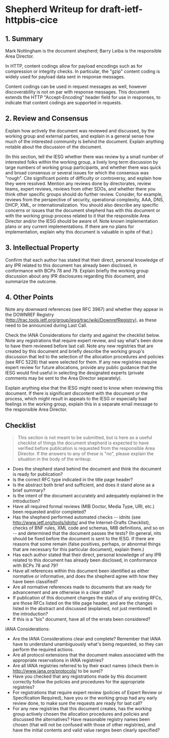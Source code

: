 # Shepherd Writeup for draft-ietf-httpbis-cice

## 1. Summary

Mark Nottingham is the document shepherd; Barry Leiba is the responsible Area Director.

In HTTP, content codings allow for payload encodings such as for compression or integrity checks. In particular, the "gzip" content coding is widely used for payload data sent in response messages.

Content codings can be used in request messages as well, however discoverability is not on par with response messages. This document extends the HTTP "Accept-Encoding" header field for use in responses, to indicate that content codings are supported in requests.

## 2. Review and Consensus

Explain how actively the document was reviewed and discussed, by the working group and external parties, and explain in a general sense how much of the interested community is behind the document. Explain anything notable about the discussion of the document.

(In this section, tell the IESG whether there was review by a small number of interested folks within the working group, a lively long term discussion by large numbers of working group participants, and whether there was quick and broad consensus or several issues for which the consensus was "rough". Cite significant points of difficulty or controversy, and explain how they were resolved. Mention any reviews done by directorates, review teams, expert reviews, reviews from other SDOs, and whether there you think other specific groups should do further review. Consider, for example, reviews from the perspective of security, operational complexity, AAA, DNS, DHCP, XML, or internationalization. You should also describe any specific concerns or issues that the document shepherd has with this document or with the working group process related to it that the responsible Area Director and/or the IESG should be aware of. Note known implementation plans or any current implementations. If there are no plans for implementation, explain why this document is valuable in spite of that.)

## 3. Intellectual Property

Confirm that each author has stated that their direct, personal knowledge of any IPR related to this document has already been disclosed, in conformance with BCPs 78 and 79. Explain briefly the working group discussion about any IPR disclosures regarding this document, and summarize the outcome.

## 4. Other Points

Note any downward references (see RFC 3967) and whether they appear in the DOWNREF Registry (http://trac.tools.ietf.org/group/iesg/trac/wiki/DownrefRegistry), as these need to be announced during Last Call.

Check the IANA Considerations for clarity and against the checklist below. Note any registrations that require expert review, and say what's been done to have them reviewed before last call. Note any new registries that are created by this document and briefly describe the working group's discussion that led to the selection of the allocation procedures and policies (see RFC 5226) that were selected for them. If any new registries require expert review for future allocations, provide any public guidance that the IESG would find useful in selecting the designated experts (private comments may be sent to the Area Director separately).

Explain anything else that the IESG might need to know when reviewing this document. If there is significant discontent with the document or the process, which might result in appeals to the IESG or especially bad feelings in the working group, explain this in a separate email message to the responsible Area Director.

## Checklist

> This section is not meant to be submitted, but is here as a useful checklist of things the document shepherd is expected to have verified before publication is requested from the responsible Area Director. If the answers to any of these is "no", please explain the situation in the body of the writeup.

* Does the shepherd stand behind the document and think the document is ready for publication?
* Is the correct RFC type indicated in the title page header?
* Is the abstract both brief and sufficient, and does it stand alone as a brief summary?
* Is the intent of the document accurately and adequately explained in the introduction?
* Have all required formal reviews (MIB Doctor, Media Type, URI, etc.) been requested and/or completed?
* Has the shepherd performed automated checks -- idnits (see http://www.ietf.org/tools/idnits/ and the Internet-Drafts Checklist), checks of BNF rules, XML code and schemas, MIB definitions, and so on -- and determined that the document passes the tests? (In general, nits should be fixed before the document is sent to the IESG. If there are reasons that some remain (false positives, perhaps, or abnormal things that are necessary for this particular document), explain them.)
* Has each author stated that their direct, personal knowledge of any IPR related to this document has already been disclosed, in conformance with BCPs 78 and 79?
* Have all references within this document been identified as either normative or informative, and does the shepherd agree with how they have been classified?
* Are all normative references made to documents that are ready for advancement and are otherwise in a clear state?
* If publication of this document changes the status of any existing RFCs, are those RFCs listed on the title page header, and are the changes listed in the abstract and discussed (explained, not just mentioned) in the introduction?
* If this is a "bis" document, have all of the errata been considered?

IANA Considerations:
* Are the IANA Considerations clear and complete? Remember that IANA have to understand unambiguously what's being requested, so they can perform the required actions.
* Are all protocol extensions that the document makes associated with the appropriate reservations in IANA registries?
* Are all IANA registries referred to by their exact names (check them in http://www.iana.org/protocols/ to be sure)?
* Have you checked that any registrations made by this document correctly follow the policies and procedures for the appropriate registries?
* For registrations that require expert review (policies of Expert Review or Specification Required), have you or the working group had any early review done, to make sure the requests are ready for last call?
* For any new registries that this document creates, has the working group actively chosen the allocation procedures and policies and discussed the alternatives? Have reasonable registry names been chosen (that will not be confused with those of other registries), and have the initial contents and valid value ranges been clearly specified?
